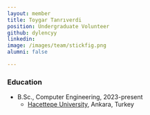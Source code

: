 ```yaml
---
layout: member
title: Toygar Tanrıverdi
position: Undergraduate Volunteer
github: dylencyy
linkedin: 
image: /images/team/stickfig.png
alumni: false

---
```


### Education
- B.Sc., Computer Engineering, 2023-present
  - [Hacettepe University](https://www.cs.hacettepe.edu.tr/index.html), Ankara, Turkey 

